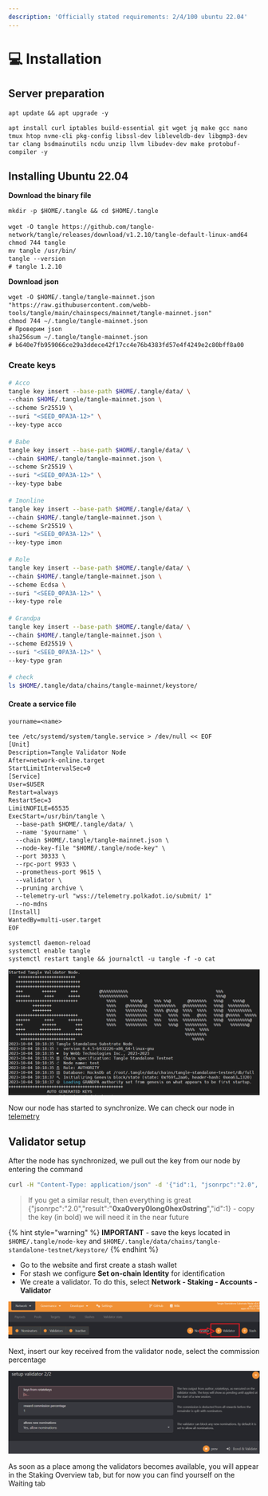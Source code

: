 ```yaml
---
description: 'Officially stated requirements: 2/4/100 ubuntu 22.04'
---
```


# 💻 Installation

## Server preparation

```shell
apt update && apt upgrade -y
```

```shell
apt install curl iptables build-essential git wget jq make gcc nano tmux htop nvme-cli pkg-config libssl-dev libleveldb-dev libgmp3-dev tar clang bsdmainutils ncdu unzip llvm libudev-dev make protobuf-compiler -y
```

## Installing Ubuntu 22.04

**Download the binary file**

```shell
mkdir -p $HOME/.tangle && cd $HOME/.tangle

wget -O tangle https://github.com/tangle-network/tangle/releases/download/v1.2.10/tangle-default-linux-amd64
chmod 744 tangle
mv tangle /usr/bin/
tangle --version
# tangle 1.2.10
```

**Download json**

```shell
wget -O $HOME/.tangle/tangle-mainnet.json "https://raw.githubusercontent.com/webb-tools/tangle/main/chainspecs/mainnet/tangle-mainnet.json"
chmod 744 ~/.tangle/tangle-mainnet.json
# Проверим json
sha256sum ~/.tangle/tangle-mainnet.json
# b640e7fb959066ce29a3ddece42f17cc4e76b4383fd57e4f4249e2c80bff8a00
```

### Create keys

```bash
# Acco
tangle key insert --base-path $HOME/.tangle/data/ \
--chain $HOME/.tangle/tangle-mainnet.json \
--scheme Sr25519 \
--suri "<SEED_ФРАЗА-12>" \
--key-type acco

# Babe
tangle key insert --base-path $HOME/.tangle/data/ \
--chain $HOME/.tangle/tangle-mainnet.json \
--scheme Sr25519 \
--suri "<SEED_ФРАЗА-12>" \
--key-type babe

# Imonline
tangle key insert --base-path $HOME/.tangle/data/ \
--chain $HOME/.tangle/tangle-mainnet.json \
--scheme Sr25519 \
--suri "<SEED_ФРАЗА-12>" \
--key-type imon

# Role
tangle key insert --base-path $HOME/.tangle/data/ \
--chain $HOME/.tangle/tangle-mainnet.json \
--scheme Ecdsa \
--suri "<SEED_ФРАЗА-12>" \
--key-type role

# Grandpa
tangle key insert --base-path $HOME/.tangle/data/ \
--chain $HOME/.tangle/tangle-mainnet.json \
--scheme Ed25519 \
--suri "<SEED_ФРАЗА-12>" \
--key-type gran

# check
ls $HOME/.tangle/data/chains/tangle-mainnet/keystore/
```

#### Create a service file

```
yourname=<name>
```

```shell
tee /etc/systemd/system/tangle.service > /dev/null << EOF
[Unit]
Description=Tangle Validator Node
After=network-online.target
StartLimitIntervalSec=0
[Service]
User=$USER
Restart=always
RestartSec=3
LimitNOFILE=65535
ExecStart=/usr/bin/tangle \
  --base-path $HOME/.tangle/data/ \
  --name '$yourname' \
  --chain $HOME/.tangle/tangle-mainnet.json \
  --node-key-file "$HOME/.tangle/node-key" \
  --port 30333 \
  --rpc-port 9933 \
  --prometheus-port 9615 \
  --validator \
  --pruning archive \
  --telemetry-url "wss://telemetry.polkadot.io/submit/ 1"
  --no-mdns
[Install]
WantedBy=multi-user.target
EOF
```

```shell
systemctl daemon-reload
systemctl enable tangle
systemctl restart tangle && journalctl -u tangle -f -o cat
```

![](<../../.gitbook/assets/image (54).png>)

Now our node has started to synchronize. We can check our node in [telemetry](https://telemetry.polkadot.io/#list/0xea63e6ac7da8699520af7fb540470d63e48eccb33f7273d2e21a935685bf1320)

## Validator setup

After the node has synchronized, we pull out the key from our node by entering the command

```bash
curl -H "Content-Type: application/json" -d '{"id":1, "jsonrpc":"2.0", "method": "author_rotateKeys", "params":[]}' http://localhost:9933
```

> If you get a similar result, then everything is great {"jsonrpc":"2.0","result":"**0xa0very0long0hex0string**","id":1} - copy the key (in bold) we will need it in the near future

{% hint style="warning" %}
**IMPORTANT** - save the keys located in `$HOME/.tangle/node-key` and `$HOME/.tangle/data/chains/tangle-standalone-testnet/keystore/`
{% endhint %}

* Go to the website and first create a stash wallet
* For stash we configure **Set on-chain Identity** for identification
* We create a validator. To do this, select **Network - Staking - Accounts - Validator**

![](<../../.gitbook/assets/image (55).png>)

Next, insert our key received from the validator node, select the commission percentage

![](<../../.gitbook/assets/image (56).png>)

As soon as a place among the validators becomes available, you will appear in the Staking Overview tab, but for now you can find yourself on the Waiting tab
